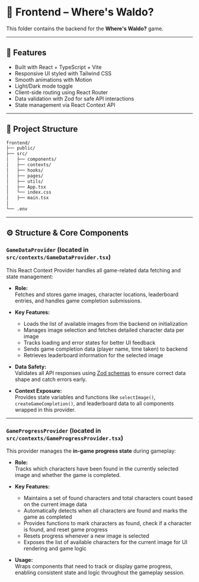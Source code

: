 # 🎨 Frontend – Where's Waldo?

This folder contains the backend for the **Where's Waldo?** game.

---

## 🚀 Features

- Built with React + TypeScript + Vite
- Responsive UI styled with Tailwind CSS
- Smooth animations with Motion
- Light/Dark mode toggle
- Client-side routing using React Router
- Data validation with Zod for safe API interactions
- State management via React Context API

---

## 📁 Project Structure

```bash
frontend/
├── public/
├── src/
│   ├── components/
│   ├── contexts/
│   ├── hooks/
│   ├── pages/
│   ├── utils/
│   ├── App.tsx
│   └── index.css
│   ├── main.tsx
│
└── .env

```

---

## ⚙️ Structure & Core Components

### `GameDataProvider` (located in `src/contexts/GameDataProvider.tsx`)

This React Context Provider handles all game-related data fetching and state management:

- **Role:**  
  Fetches and stores game images, character locations, leaderboard entries, and handles game completion submissions.

- **Key Features:**

  - Loads the list of available images from the backend on initialization
  - Manages image selection and fetches detailed character data per image
  - Tracks loading and error states for better UI feedback
  - Sends game completion data (player name, time taken) to backend
  - Retrieves leaderboard information for the selected image

- **Data Safety:**  
  Validates all API responses using [Zod schemas](https://github.com/colinhacks/zod) to ensure correct data shape and catch errors early.

- **Context Exposure:**  
  Provides state variables and functions like `selectImage()`, `createGameCompletion()`, and leaderboard data to all components wrapped in this provider.

---

### `GameProgressProvider` (located in `src/contexts/GameProgressProvider.tsx`)

This provider manages the **in-game progress state** during gameplay:

- **Role:**  
  Tracks which characters have been found in the currently selected image and whether the game is completed.

- **Key Features:**

  - Maintains a set of found characters and total characters count based on the current image data
  - Automatically detects when all characters are found and marks the game as completed
  - Provides functions to mark characters as found, check if a character is found, and reset game progress
  - Resets progress whenever a new image is selected
  - Exposes the list of available characters for the current image for UI rendering and game logic

- **Usage:**  
  Wraps components that need to track or display game progress, enabling consistent state and logic throughout the gameplay session.
